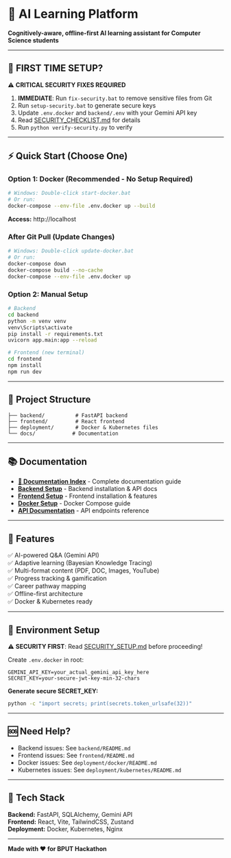 # 🚀 AI Learning Platform

**Cognitively-aware, offline-first AI learning assistant for Computer Science students**

---

## 🚨 FIRST TIME SETUP?

⚠️ **CRITICAL SECURITY FIXES REQUIRED**

1. **IMMEDIATE**: Run `fix-security.bat` to remove sensitive files from Git
2. Run `setup-security.bat` to generate secure keys
3. Update `.env.docker` and `backend/.env` with your Gemini API key
4. Read [SECURITY_CHECKLIST.md](docs/setup/SECURITY_CHECKLIST.md) for details
5. Run `python verify-security.py` to verify

---

## ⚡ Quick Start (Choose One)

### Option 1: Docker (Recommended - No Setup Required)
```bash
# Windows: Double-click start-docker.bat
# Or run:
docker-compose --env-file .env.docker up --build
```
**Access:** http://localhost

### After Git Pull (Update Changes)
```bash
# Windows: Double-click update-docker.bat
# Or run:
docker-compose down
docker-compose build --no-cache
docker-compose --env-file .env.docker up
```

### Option 2: Manual Setup
```bash
# Backend
cd backend
python -m venv venv
venv\Scripts\activate
pip install -r requirements.txt
uvicorn app.main:app --reload

# Frontend (new terminal)
cd frontend
npm install
npm run dev
```

---

## 📁 Project Structure

```
├── backend/          # FastAPI backend
├── frontend/         # React frontend
├── deployment/       # Docker & Kubernetes files
└── docs/            # Documentation
```

---

## 📚 Documentation

- **[📖 Documentation Index](docs/README.md)** - Complete documentation guide
- **[Backend Setup](backend/README.md)** - Backend installation & API docs
- **[Frontend Setup](frontend/README.md)** - Frontend installation & features
- **[Docker Setup](docs/setup/To%20Run%20Application%20by%20docker.md)** - Docker Compose guide
- **[API Documentation](docs/API.md)** - API endpoints reference

---

## 🎯 Features

✅ AI-powered Q&A (Gemini API)  
✅ Adaptive learning (Bayesian Knowledge Tracing)  
✅ Multi-format content (PDF, DOC, Images, YouTube)  
✅ Progress tracking & gamification  
✅ Career pathway mapping  
✅ Offline-first architecture  
✅ Docker & Kubernetes ready  

---

## 🔑 Environment Setup

⚠️ **SECURITY FIRST**: Read [SECURITY_SETUP.md](docs/setup/SECURITY_SETUP.md) before proceeding!

Create `.env.docker` in root:
```env
GEMINI_API_KEY=your_actual_gemini_api_key_here
SECRET_KEY=your-secure-jwt-key-min-32-chars
```

**Generate secure SECRET_KEY:**
```bash
python -c "import secrets; print(secrets.token_urlsafe(32))"
```

---

## 🆘 Need Help?

- Backend issues: See `backend/README.md`
- Frontend issues: See `frontend/README.md`
- Docker issues: See `deployment/docker/README.md`
- Kubernetes issues: See `deployment/kubernetes/README.md`

---

## 🎉 Tech Stack

**Backend:** FastAPI, SQLAlchemy, Gemini API  
**Frontend:** React, Vite, TailwindCSS, Zustand  
**Deployment:** Docker, Kubernetes, Nginx  

---

**Made with ❤️ for BPUT Hackathon**
